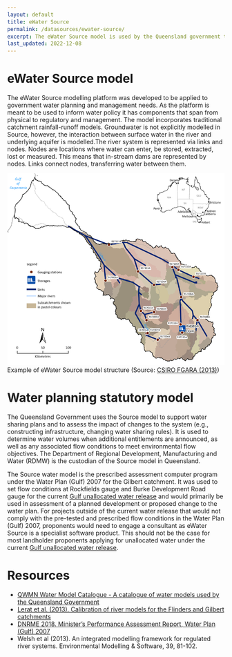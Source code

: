 ```yaml
---
layout: default
title: eWater Source
permalink: /datasources/ewater-source/
excerpt: The eWater Source model is used by the Queensland government to support the State's Water Plans including the Water Plan (Gulf) 2007 in the Gilbert catchment.  
last_updated: 2022-12-08
---
```


# eWater Source model

The eWater Source modelling platform was developed to be applied to government water planning and management needs. As the platform is meant to be used to inform water policy it has components that span from physical to regulatory and management. The model incorporates traditional catchment rainfall-runoff models. Groundwater is not explicitly modelled in Source, however, the interaction between surface water in the river and underlying aquifer is modelled.The river system is represented via links and nodes. Nodes are locations where water can enter, be stored, extracted, lost or measured. This means that in-stream dams are represented by nodes. Links connect nodes, transferring water between them.

<a href="/images/SourceNodeLink.png" target="_blank">
<img src="/images/SourceNodeLink.png" alt="Example of nodes and links from an old eWater Source model"></a>
<div class="imgcredit"> Example of eWater Source model structure (Source: <a href="https://publications.csiro.au/rpr/pub?pid=csiro:EP132648" target="_blank">CSIRO FGARA (2013)</a>)
</div>



# Water planning statutory model

The Queensland Government uses the Source model to support water sharing plans and to assess the impact of changes to the system (e.g., constructing infrastructure, changing water sharing rules). It is used to determine water volumes when additional entitlements are announced, as well as any associated flow conditions to meet environmental flow objectives. The Department of Regional Development, Manufacturing and Water (RDMW) is the custodian of the Source model in Queensland.

The Source water model is the prescribed assessment computer program under the Water Plan (Gulf) 2007 for the Gilbert catchment. It was used to set flow conditions at Rockfields gauge and Burke Development Road gauge for the current <a href="/grap/gulf-unallocated-water-release/">Gulf unallocated water release</a> and would primarily be used in assessment of a planned development or proposed change to the water plan. For projects outside of the current water release that would not comply with the pre-tested and prescribed flow conditions in the Water Plan (Gulf) 2007, proponents would need to engage a consultant as eWater Source is a specialist software product. This should not be the case for most landholder proponents applying for unallocated water under the current <a href="/grap/gulf-unallocated-water-release/">Gulf unallocated water release</a>.

# Resources

- <a href="https://science.des.qld.gov.au/__data/assets/pdf_file/0012/80202/qwmn-model-catalogue.pdf" target="_blank">QWMN Water Model Catalogue - A catalogue of water models used by the Queensland Government</a>
- <a href="https://publications.csiro.au/rpr/pub?pid=csiro:EP132648" target="_blank">Lerat et al. (2013). Calibration of river models for the Flinders and Gilbert catchments</a>
- <a href="http://web.archive.org/web/20221209194905/https://www.etheridge.qld.gov.au/downloads/file/404/gulf-m-1-pdf" target="_blank">DNRME 2018. Minister’s Performance Assessment Report, Water Plan (Gulf) 2007</a>
- Welsh et al (2013). An integrated modelling framework for regulated river systems. Environmental Modelling & Software, 39, 81-102. 

